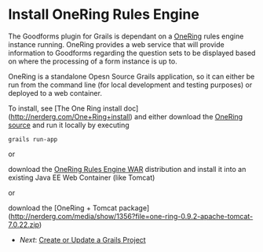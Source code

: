 Install OneRing Rules Engine
====

The Goodforms plugin for Grails is dependant on a [OneRing](http://nerderg.com/One+Ring) rules engine instance running.  OneRing provides a web service
that will provide information to Goodforms regarding the question sets to be displayed based on where the processing
of a form instance is up to.

OneRing is a standalone Opesn Source Grails application, so it can either be run from the command line (for local development and testing
purposes) or deployed to a web container.

To install, see [The One Ring install doc] (http://nerderg.com/One+Ring+install) and either download the
[OneRing source](https://github.com/pmcneil/One-Ring) and run it locally by executing

    grails run-app

or

download the [OneRing Rules Engine WAR](http://nerderg.com/media/show/1295?file=rulesEngine-0.7.war) distribution and install it
into an existing Java EE Web Container (like Tomcat)

or

download the [OneRing + Tomcat package] (http://nerderg.com/media/show/1356?file=one-ring-0.9.2-apache-tomcat-7.0.22.zip)

* _Next_: [Create or Update a Grails Project](03-CreateOrUpdateGrailsProject.md)
